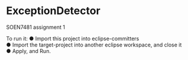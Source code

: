 # ExceptionDetector

SOEN7481 assignment 1

To run it:
● Import this project into eclipse-committers  
● Import the target-project into another eclipse workspace, and close it  
● Apply, and Run. 
 

